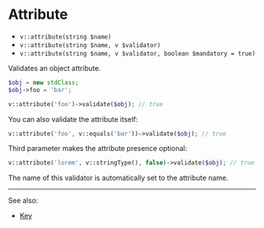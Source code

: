 # Attribute

- `v::attribute(string $name)`
- `v::attribute(string $name, v $validator)`
- `v::attribute(string $name, v $validator, boolean $mandatory = true)`

Validates an object attribute.

```php
$obj = new stdClass;
$obj->foo = 'bar';

v::attribute('foo')->validate($obj); // true
```

You can also validate the attribute itself:

```php
v::attribute('foo', v::equals('bar'))->validate($obj); // true
```

Third parameter makes the attribute presence optional:

```php
v::attribute('lorem', v::stringType(), false)->validate($obj); // true
```

The name of this validator is automatically set to the attribute name.

***
See also:

  * [Key](Key.md)
